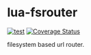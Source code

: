 lua-fsrouter
===

[![test](https://github.com/mah0x211/lua-fsrouter/actions/workflows/test.yml/badge.svg)](https://github.com/mah0x211/lua-fsrouter/actions/workflows/test.yml)
[![Coverage Status](https://coveralls.io/repos/github/mah0x211/lua-fsrouter/badge.svg?branch=master)](https://coveralls.io/github/mah0x211/lua-fsrouter?branch=master)

filesystem based url router.

